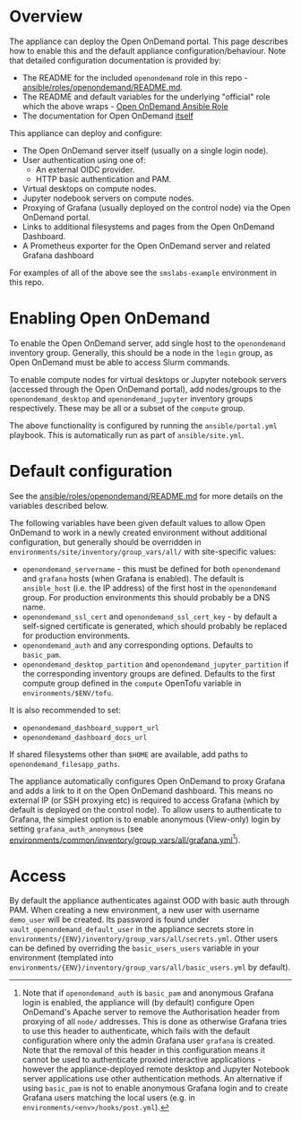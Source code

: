 # Overview

The appliance can deploy the Open OnDemand portal. This page describes how to enable this and the default appliance configuration/behaviour. Note that detailed configuration documentation is provided by:

- The README for the included `openondemand` role in this repo - [ansible/roles/openondemand/README.md](../ansible/roles/openondemand/README.md).
- The README and default variables for the underlying "official" role which the above wraps - [Open OnDemand Ansible Role](https://github.com/OSC/ood-ansible)
- The documentation for Open OnDemand [itself](https://osc.github.io/ood-documentation/latest/index.html)

This appliance can deploy and configure:
- The Open OnDemand server itself (usually on a single login node).
- User authentication using one of:
    - An external OIDC provider.
    - HTTP basic authentication and PAM.
- Virtual desktops on compute nodes.
- Jupyter nodebook servers on compute nodes.
- Proxying of Grafana (usually deployed on the control node) via the Open OnDemand portal.
- Links to additional filesystems and pages from the Open OnDemand Dashboard.
- A Prometheus exporter for the Open OnDemand server and related Grafana dashboard

For examples of all of the above see the `smslabs-example` environment in this repo.

# Enabling Open OnDemand
To enable the Open OnDemand server, add single host to the `openondemand` inventory group. Generally, this should be a node in the `login` group, as Open OnDemand must be able to access Slurm commands.

To enable compute nodes for virtual desktops or Jupyter notebook servers (accessed through the Open OnDemand portal), add nodes/groups to the `openondemand_desktop` and `openondemand_jupyter` inventory groups respectively. These may be all or a subset of the `compute` group.

The above functionality is configured by running the `ansible/portal.yml` playbook. This is automatically run as part of `ansible/site.yml`.

# Default configuration

See the [ansible/roles/openondemand/README.md](../ansible/roles/openondemand/README.md) for more details on the variables described below.

The following variables have been given default values to allow Open OnDemand to work in a newly created environment without additional configuration, but generally should be overridden in `environments/site/inventory/group_vars/all/` with site-specific values:
- `openondemand_servername` - this must be defined for both `openondemand` and
  `grafana` hosts (when Grafana is enabled). The default is `ansible_host` (i.e.
  the IP address) of the first host in the `openondemand` group. For production
  environments this should probably be a DNS name.
- `openondemand_ssl_cert` and `openondemand_ssl_cert_key` - by default a
  self-signed certificate is generated, which should probably be replaced for
  production environments.
- `openondemand_auth` and any corresponding options. Defaults to `basic_pam`.
- `openondemand_desktop_partition` and `openondemand_jupyter_partition` if the corresponding inventory groups are defined. Defaults to the first compute group defined in the `compute` OpenTofu variable in `environments/$ENV/tofu`.

It is also recommended to set:
- `openondemand_dashboard_support_url`
- `openondemand_dashboard_docs_url`

If shared filesystems other than `$HOME` are available, add paths to `openondemand_filesapp_paths`.

The appliance automatically configures Open OnDemand to proxy Grafana and adds a link to it on the Open OnDemand dashboard. This means no external IP (or SSH proxying etc) is required to access Grafana (which by default is deployed on the control node). To allow users to authenticate to Grafana, the simplest option is to enable anonymous (View-only) login by setting `grafana_auth_anonymous` (see [environments/common/inventory/group_vars/all/grafana.yml](../environments/common/inventory/group_vars/all/grafana.yml)[^1]).

[^1]: Note that if `openondemand_auth` is `basic_pam` and anonymous Grafana login is enabled, the appliance will (by default) configure Open OnDemand's Apache server to remove the Authorisation header from proxying of all `node/` addresses. This is done as otherwise Grafana tries to use this header to authenticate, which fails with the default configuration where only the admin Grafana user `grafana` is created. Note that the removal of this header in this configuration means it cannot be used to authenticate proxied interactive applications - however the appliance-deployed remote desktop and Jupyter Notebook server applications use other authentication methods. An alternative if using `basic_pam` is not to enable anonymous Grafana login and to create Grafana users matching the local users (e.g. in `environments/<env>/hooks/post.yml`).

# Access
By default the appliance authenticates against OOD with basic auth through PAM. When creating a new environment, a new user with username `demo_user` will be created. Its password is found under `vault_openondemand_default_user` in the appliance secrets store in `environments/{ENV}/inventory/group_vars/all/secrets.yml`. Other users can be defined by overriding the `basic_users_users` variable in your environment (templated into `environments/{ENV}/inventory/group_vars/all/basic_users.yml` by default).
